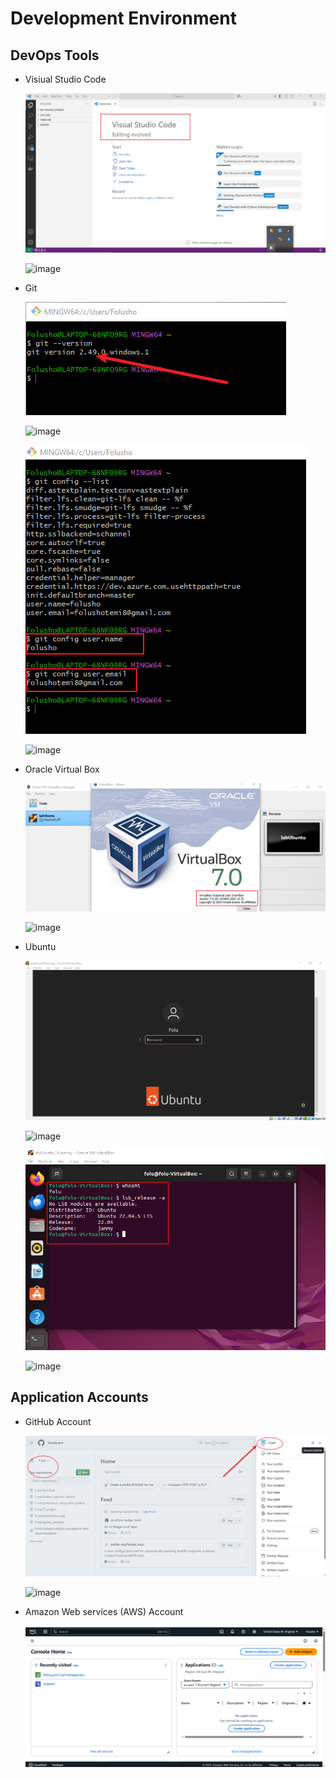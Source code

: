 # Development Environment

## DevOps Tools
- Visiual Studio Code
  
  ![Visual Studio Code](https://github.com/f-oni/Projects_DevOps/blob/61ce7583ea597e8af7228ede5936408b4f5931fa/Vscode_welcome_page.png)

  ![image](https://github.com/user-attachments/assets/0b9d0d85-1a01-4a52-ab5c-2d52f34aca14)

  
- Git

  ![Git Version](https://github.com/f-oni/Projects_DevOps/blob/7ca97c9bbf2c1764c2a135c2a868950372ee29e8/local_git_version.png)

  ![image](https://github.com/user-attachments/assets/6d21c497-1763-469a-a2f6-a4db19f1a2f9)


  ![Git config page](https://github.com/f-oni/Projects_DevOps/blob/dc002130fc1d4724fbc19d17c0d4fa2543ac5512/local_git_configuration.png)

  ![image](https://github.com/user-attachments/assets/435090ce-f6e6-4afd-9a68-495beaaed316)


  
- Oracle Virtual Box

  ![Oracle Vitual Box](https://github.com/f-oni/Projects_DevOps/blob/11660947458f1139f9bc40697f840fe21c5ef42f/Oracle_VM.png)
  


  ![image](https://github.com/user-attachments/assets/a5a818ae-f3cd-4162-ba21-70f3f673129f)


  
- Ubuntu

  ![Ubuntu Login page](https://github.com/f-oni/Projects_DevOps/blob/a9a714498580c54c0c183b7f0532f44091d671d0/Ubuntu%20%20login%20prompt.png)

  ![image](https://github.com/user-attachments/assets/1f8230ee-d41d-4cb2-85c0-5dabff5b959d)


  ![Ubuntu Terminal](https://github.com/f-oni/Projects_DevOps/blob/837555b58691b7e4326ca52a2f47d76006289ba9/Ubuntu_terminal.png)


  ![image](https://github.com/user-attachments/assets/c2f5915d-77e2-4eaa-bbd7-bda686e96225)


## Application Accounts

- GitHub Account

  ![GitHub Dashboard](https://github.com/f-oni/Projects_DevOps/blob/7352ae96db075bdb089c99a230c017755d8f6da8/Github_Account.png)

  ![image](https://github.com/user-attachments/assets/f42dc62a-7cfa-4eca-ad53-ca60a8ec6878)


  
- Amazon Web services (AWS) Account

  ![AWS Console](https://github.com/f-oni/Projects_DevOps/blob/311930c912e4de64d1fc2f98e5d5e468810ebda2/AWS_console.png)
